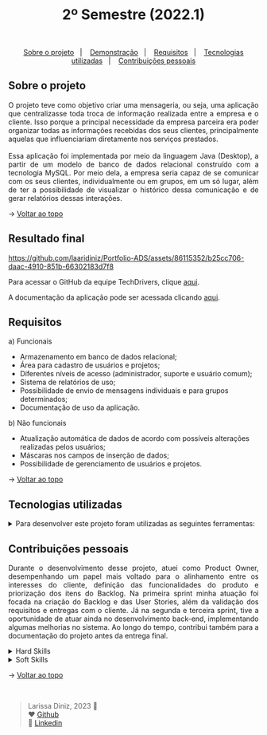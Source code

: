 <h1 align="center">2º Semestre (2022.1)</h1>

<br id="topo">

<p align="center">
  <a href="#about">Sobre o projeto</a>&nbsp;&nbsp;&nbsp;|&nbsp;&nbsp;&nbsp;
  <a href="#demo">Demonstração</a>&nbsp;&nbsp;&nbsp;|&nbsp;&nbsp;&nbsp;
  <a href="#requirements">Requisitos</a>&nbsp;&nbsp;&nbsp;|&nbsp;&nbsp;&nbsp;
  <a href="#tech">Tecnologias utilizadas</a>&nbsp;&nbsp;&nbsp;|&nbsp;&nbsp;&nbsp;
  <a href="#dev">Contribuições pessoais</a>
</p>

<div id="about">

## Sobre o projeto

<p align="justify">O projeto teve como objetivo criar uma mensageria, ou seja, uma aplicação que centralizasse toda troca de informação realizada entre a empresa e o cliente. Isso porque a principal necessidade da empresa parceira era poder organizar todas as informações recebidas dos seus clientes, principalmente aquelas que influenciariam diretamente nos serviços prestados.
<br><br>
Essa aplicação foi implementada por meio da linguagem Java (Desktop), a partir de um modelo de banco de dados relacional construído com a tecnologia MySQL. Por meio dela, a empresa seria capaz de se comunicar com os seus clientes, individualmente ou em grupos, em um só lugar, além de ter a possibilidade de visualizar o histórico dessa comunicação e de gerar relatórios dessas interações.</p>

→ [Voltar ao topo](#topo)

</div>

<div id="demo">

## Resultado final


https://github.com/laaridiniz/Portfolio-ADS/assets/86115352/b25cc706-daac-4910-851b-66302183d7f8



Para acessar o GitHub da equipe TechDrivers, clique [aqui](https://github.com/TechDriversFatec/TechDrivers).

A documentação da aplicação pode ser acessada clicando [aqui](https://github.com/laaridiniz/Portfolio-ADS/blob/main/Projeto-II/Documenta%C3%A7%C3%A3o%20-%20Pro4Tech.pdf).

</div>

<div id="requirements">

## Requisitos

a) Funcionais

* Armazenamento em banco de dados relacional;
* Área para cadastro de usuários e projetos;
* Diferentes níveis de acesso (administrador, suporte e usuário comum);
* Sistema de relatórios de uso; 
* Possibilidade de envio de mensagens individuais e para grupos determinados;
* Documentação de uso da aplicação.

b) Não funcionais

* Atualização automática de dados de acordo com possíveis alterações realizadas pelos usuários;
* Máscaras nos campos de inserção de dados;
* Possibilidade de gerenciamento de usuários e projetos.

→ [Voltar ao topo](#topo)

</div>

<div id="tech">

## Tecnologias utilizadas

<details>
  <summary>Para desenvolver este projeto foram utilizadas as seguintes ferramentas:</summary>
  <br>

  | Tecnologia | Aplicação |
  |:--------:|:-----------:|
  | <img width="50 rem" src="https://cdn.jsdelivr.net/gh/devicons/devicon/icons/java/java-original.svg" /> | Java é uma linguagem de programação multiplataforma, orientada a objetos e centrada em rede. Foi utilizada para construir tanto o visual quanto a lógica por trás do funcionamento da aplicação desenvolvida. |
  | <img width="50 rem" src="https://cdn.jsdelivr.net/gh/devicons/devicon/icons/git/git-original.svg" /> | Git é um sistema de controle de versão de código aberto que foi empregado para controlar o histórico de alterações de arquivos do projeto. |
  | <img width="50 rem" src="https://cdn.jsdelivr.net/gh/devicons/devicon/icons/github/github-original.svg" /> | GitHub é uma plataforma de hospedagem de código-fonte e arquivos com controle de versão que usa o Git. Foi utilizado para a hospedagem do código e para colaboração entre os integrantes da equipe durante o desenvolvimento da aplicação. |
  | <img width="50 rem" src="https://cdn.jsdelivr.net/gh/devicons/devicon/icons/mysql/mysql-original.svg" /> | MySQL é um sistema de gerenciamento de banco de dados (SGBD) que utiliza a linguagem SQL como interface. A partir dele, foi possível registrar, armazenar e tratar todos os dados necessários para o bom funcionamento da aplicação. |
  | <img width="50 rem" src="Images/Apache_NetBeans_Logo.svg.png" /> | Foi utilizada a IDE Apache Netbeans para desenvolver o código em Java, tendo em vista que essa aplicação fornece um ambiente de desenvolvimento integrado gratuito e de código aberto. |
  | <img width="50 rem" src="Images/azure-devops.png" /> | A equipe também utilizou o Azure DevOps, servidor da Microsoft que fornece ferramentas para controle de versão, geração de relatórios, gerenciamento de requisitos e de projetos, compilações automatizadas e testes necessários no desenvolvimento de softwares. |
  | <img width="50 rem" src="https://cdn.jsdelivr.net/gh/devicons/devicon/icons/slack/slack-original.svg" /> | O Slack é um software de comunicação de equipes com suporte a canais, conversas privadas e integração com serviços externos que foi utilizado para comunicação com o cliente. |

  <br>
</details>

</div>

<div id="dev">

## Contribuições pessoais

<p align="justify">Durante o desenvolvimento desse projeto, atuei como Product Owner, desempenhando um papel mais voltado para o alinhamento entre os interesses do cliente, definição das funcionalidades do produto e priorização dos itens do Backlog. Na primeira sprint minha atuação foi focada na criação do Backlog e das User Stories, além da validação dos requisitos e entregas com o cliente. Já na segunda e terceira sprint, tive a oportunidade de atuar ainda no desenvolvimento back-end, implementando algumas melhorias no sistema. Ao longo do tempo, contribui também para a documentação do projeto antes da entrega final.</p>

<details>
  <summary>Hard Skills</summary>
  <br>

  1. **Programação em Java:** Sei fazer com ajuda;
  
  2. **Modelagem de dados:** Sei fazer com ajuda;
  
  3. **Controle de Versão (Git/GitHub):** Sei fazer com autonomia;
  
  4. **Manuseio de banco de dados SQL:** Sei fazer com auxílio de consultas;
  
  5. **Criação de interface gráfica com Java Swing:** Sei fazer com auxílio de consultas.

  <br>
</details>

<details>
  <summary>Soft Skills</summary>
  <br>

  1. **Comunicação:** <p align="justify">Foi essencial manter uma comunicação clara com o cliente, para entender quais eram as necessidades que precisavam ser atendidas com o projeto, alinhar as expectativas dele em relação às entregas, reportar os detalhes do progresso do projeto, bem como os desafios encontrados ao longo do caminho. A comunicação com os membros da equipe também foi fundamental para que pudéssemos sanar todas as dúvidas, alinhar todos os requisitos, definir o que poderia ou não ser desenvolvido e fazer entregas de valor para o cliente em todas as sprints.</p> 
  
  2. **Colaboração e Trabalho em Equipe:** <p align="justify">O alinhamento com os membros da equipe foi fundamental para garantir que o projeto final atendesse a necessidade do cliente e que as informações fossem organizadas de forma adequada, principalmente porque era a primeira vez que estávamos trabalhado com uma empresa real e com tecnologias como Java, Azure DevOps e MySQL. Como eu também nunca tinha atuado como Product Owner antes, precisei de orientação dos professores e do apoio dos demais membros do grupo para poder desenvolver algumas melhorias previstas no backlog.</p> 
  
  3. **Resolução de Problemas:** <p align="justify">Ao longo do projeto tivemos que lidar com algumas dificuldades, de ordem técnica e comportamental. Esses obstáculos foram essenciais para que eu pudesse, juntamente com os demais membros do grupo, encontrar soluções favoráveis para a equipe e para o cliente.</p> 
  
  4. **Gerenciamento do Tempo:** <p align="justify">Precisamos nos organizar para lidar com várias tarefas, desde a criação dos protótipos até a entrega final, principalmente para definir as prioridades e cumprir os prazos previamente determinados. Como tínhamos apenas três sprints até a entrega final, também tivemos que ser mais objetivos nas entregas, tendo em vista que tínhamos menos espaço para correção de erros.</p>

  5. **Organização:** <p align="justify">Para garantir que as entregas acontecessem dentro dos prazos estipulados, precisei saber priorizar e identificar em quais momentos as tarefas seriam realizadas e ser muito organizada para conseguir transformar um planejamento abstrato em algo concreto, com um resultado de sucesso. Além da questão de definir tarefas e delegar cada uma delas para as pessoas certas, também precisei ser vigilante e acompanhar cuidadosamente o desenvolvimento de cada uma dessas tarefas tendo em mente tudo o que definimos no product backlog.</p>
     
  6. **Planejamento:** <p align="justify">Como Product Owner precisei fazer um bom gerenciamento do backlog do produto e das expectativas do cliente em relação ao desenvolvimento para que a equipe fizesse entregas de valor em todas as sprints.</p>

  <br>
</details> 

→ [Voltar ao topo](#topo)

<div id="dev">
<br>
  
> Larissa Diniz, 2023 :star2: <br>
> ❤️ [Github](https://github.com/laaridiniz)<br>
> 💙 [Linkedin](https://www.linkedin.com/in/larissa-diniz-dev/)<br>

</div>

</div>


